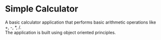 # Simple Calculator
A basic calculator application that performs basic arithmetic operations like +, -, *, /. <br />
The application is built using object oriented principles.
